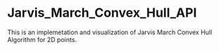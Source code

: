 # Jarvis_March_Convex_Hull_API
This is an implemetation and visualization of Jarvis March Convex Hull Algorithm for 2D points.
